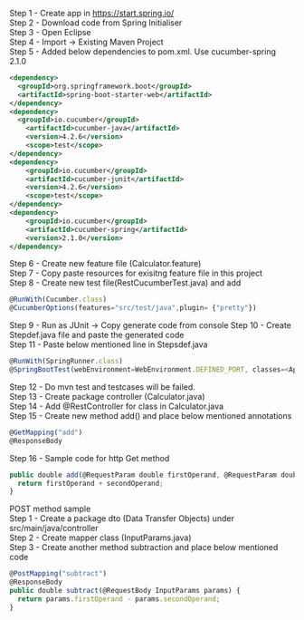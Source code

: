 Step 1 - Create app in https://start.spring.io/  
Step 2 - Download code from Spring Initialiser  
Step 3 - Open Eclipse  
Step 4 - Import -> Existing Maven Project  
Step 5 - Added below dependencies to pom.xml. Use cucumber-spring 2.1.0
```xml
<dependency>
  <groupId>org.springframework.boot</groupId>
  <artifactId>spring-boot-starter-web</artifactId>
</dependency>
<dependency>
  <groupId>io.cucumber</groupId>
	<artifactId>cucumber-java</artifactId>
	<version>4.2.6</version>
	<scope>test</scope>
</dependency>
<dependency>
	<groupId>io.cucumber</groupId>
	<artifactId>cucumber-junit</artifactId>
	<version>4.2.6</version>
	<scope>test</scope>
</dependency>
<dependency>
	<groupId>io.cucumber</groupId>
	<artifactId>cucumber-spring</artifactId>
	<version>2.1.0</version>
</dependency>
```
Step 6 - Create new feature file (Calculator.feature)  
Step 7 - Copy paste resources for exisitng feature file in this project  
Step 8 - Create new test file(RestCucumberTest.java) and add   
```javascript
@RunWith(Cucumber.class)  
@CucumberOptions(features="src/test/java",plugin= {"pretty"})  
```
Step 9 - Run as JUnit -> Copy generate code from console
Step 10 - Create Stepdef.java file and paste the generated code  
Step 11 - Paste below mentioned line in Stepsdef.java 
```javascript
@RunWith(SpringRunner.class)
@SpringBootTest(webEnvironment=WebEnvironment.DEFINED_PORT, classes=<Application>.class)

```
Step 12 - Do mvn test and testcases will be failed.  
Step 13 - Create package controller (Calculator.java)  
Step 14 - Add @RestController for class in Calculator.java  
Step 15 - Create new method add() and place below mentioned annotations  
```javascript
@GetMapping("add")  
@ResponseBody
```
Step 16 - Sample code for http Get method
```javascript
public double add(@RequestParam double firstOperand, @RequestParam double secondOperand) {
  return firstOperand + secondOperand;
}
```

POST method sample  
Step 1 - Create a package dto (Data Transfer Objects) under src/main/java/controller  
Step 2 - Create mapper class (InputParams.java)  
Step 3 - Create another method subtraction and place below mentioned code
```javascript
@PostMapping("subtract")
@ResponseBody
public double subtract(@RequestBody InputParams params) {
  return params.firstOperand - params.secondOperand;
}
```

